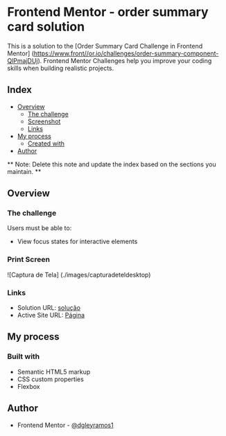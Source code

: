 # Frontend Mentor - order summary card solution

This is a solution to the [Order Summary Card Challenge in Frontend Mentor] (https://www.front//or.io/challenges/order-summary-component-QlPmajDUj). Frontend Mentor Challenges help you improve your coding skills when building realistic projects.

## Index

- [Overview](#overview)
  - [The challenge](#o-challenge)
  - [Screenshot](#screenshot)
  - [Links](#links)
- [My process](#my-process)
  - [Created with](#integrated)
- [Author](#author)

** Note: Delete this note and update the index based on the sections you maintain. **

## Overview

### The challenge

Users must be able to:

- View focus states for interactive elements

### Print Screen

![Captura de Tela] (./images/capturadeteldesktop)

### Links

- Solution URL: [solução](https://www.frontendmentor.io/solutions/summary-order-with-flexbox-lwW-fOaXS)
- Active Site URL: [Página](https://dgleyramos1.github.io/Ordersummarycomponent/)

## My process

### Built with

- Semantic HTML5 markup
- CSS custom properties
- Flexbox


## Author

- Frontend Mentor - [@dgleyramos1](https://www.frontendmentor.io/profile/dgleyramos1)
